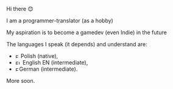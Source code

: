 Hi there 😊

I am a programmer-translator (as a hobby)

My aspiration is to become a gamedev (even Indie) in the future

The languages I speak (it depends) and understand are:
- <img src="https://upload.wikimedia.org/wikipedia/commons/thumb/1/12/Flag_of_Poland.svg/1200px-Flag_of_Poland.svg.png" alt="Flag of Poland" height="10px"> Polish (native),
- <img src="https://upload.wikimedia.org/wikipedia/commons/a/a5/Flag_of_the_United_Kingdom_%281-2%29.svg" alt="Flag of United Kingdom" height="10px" width="15px"> English EN (intermediate),
- <img src="https://upload.wikimedia.org/wikipedia/commons/b/ba/Flag_of_Germany.svg" alt="Flag of Germany" height="10px">German (intermediate).

More soon.
